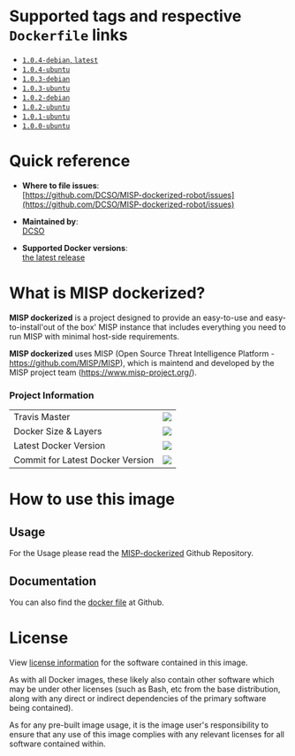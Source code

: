 # Supported tags and respective `Dockerfile` links

- [`1.0.4-debian`, `latest`][8]
- [`1.0.4-ubuntu`][7]
- [`1.0.3-debian`][6]
- [`1.0.3-ubuntu`][5]
- [`1.0.2-debian`][4]
- [`1.0.2-ubuntu`][3]
- [`1.0.1-ubuntu`][2]
- [`1.0.0-ubuntu`][1]

[1]: https://github.com/DCSO/MISP-dockerized-robot/blob/master/1.0.0-ubuntu/Dockerfile
[2]: https://github.com/DCSO/MISP-dockerized-robot/blob/master/1.0.1-ubuntu/Dockerfile
[3]: https://github.com/DCSO/MISP-dockerized-robot/blob/master/1.0.2-ubuntu/Dockerfile
[4]: https://github.com/DCSO/MISP-dockerized-robot/blob/master/1.0.2-debian/Dockerfile
[5]: https://github.com/DCSO/MISP-dockerized-robot/blob/master/1.0.3-ubuntu/Dockerfile
[6]: https://github.com/DCSO/MISP-dockerized-robot/blob/master/1.0.3-debian/Dockerfile
[7]: https://github.com/DCSO/MISP-dockerized-robot/blob/master/1.0.4-ubuntu/Dockerfile
[8]: https://github.com/DCSO/MISP-dockerized-robot/blob/master/1.0.4-debian/Dockerfile

# Quick reference

-	**Where to file issues**:  
	[https://github.com/DCSO/MISP-dockerized-robot/issues](https://github.com/DCSO/MISP-dockerized-robot/issues)

-	**Maintained by**:  
	[DCSO](https://github.com/DCSO)

-	**Supported Docker versions**:  
	[the latest release](https://github.com/docker/docker-ce/releases/latest)

# What is MISP dockerized?

**MISP dockerized** is a project designed to provide an easy-to-use and easy-to-install'out of the box' MISP instance that includes everything you need to run MISP with minimal host-side requirements. 

**MISP dockerized** uses MISP (Open Source Threat Intelligence Platform - https://github.com/MISP/MISP), which is maintend and developed by the MISP project team (https://www.misp-project.org/).

### Project Information

| | |
|-|-|
| Travis Master | [![][101]][102] |
| Docker Size & Layers | [![][104]][107]|
| Latest Docker Version | [![][105]][107]|
| Commit for Latest Docker Version | [![][106]][107]|

[101]: https://travis-ci.org/DCSO/MISP-dockerized-robot.svg?branch=master
[102]: https://travis-ci.org/DCSO/MISP-dockerized-robot
[104]: https://images.microbadger.com/badges/image/dcso/misp-dockerized-robot.svg
[105]: https://images.microbadger.com/badges/version/dcso/misp-dockerized-robot.svg
[106]: https://images.microbadger.com/badges/commit/dcso/misp-dockerized-robot.svg
[107]: https://microbadger.com/images/dcso/misp-dockerized-robot


# How to use this image

## Usage

For the Usage please read the [MISP-dockerized](https://github.com/DCSO/MISP-dockerized) Github Repository.


## Documentation
You can also find the [docker file](https://github.com/DCSO/MISP-dockerized-robot/) at Github.


# License

View [license information](https://github.com/DCSO/MISP-dockerized-robot/blob/master/LICENSE) for the software contained in this image.

As with all Docker images, these likely also contain other software which may be under other licenses (such as Bash, etc from the base distribution, along with any direct or indirect dependencies of the primary software being contained).

As for any pre-built image usage, it is the image user's responsibility to ensure that any use of this image complies with any relevant licenses for all software contained within.